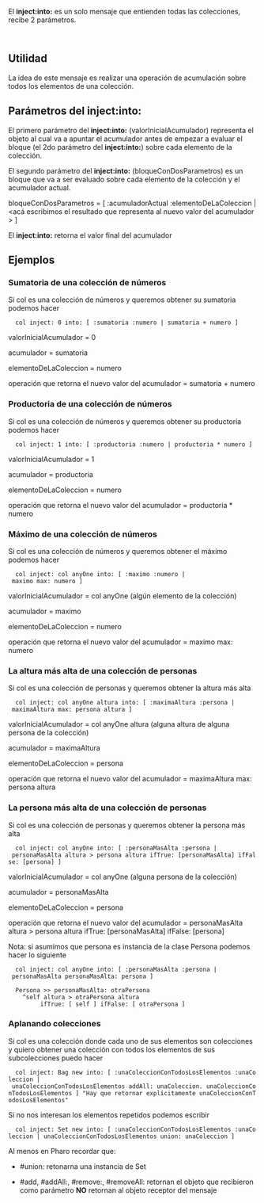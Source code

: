 El **inject:into:** es un solo mensaje que entienden todas las colecciones, recibe 2 parámetros.

`  `

Utilidad
--------

La idea de este mensaje es realizar una operación de acumulación sobre todos los elementos de una colección.

Parámetros del **inject:into:**
-------------------------------

El primero parámetro del **inject:into:** (valorInicialAcumulador) representa el objeto al cual va a apuntar el acumulador antes de empezar a evaluar el bloque (el 2do parámetro del **inject:into:**) sobre cada elemento de la colección.

El segundo parámetro del **inject:into:** (bloqueConDosParametros) es un bloque que va a ser evaluado sobre cada elemento de la colección y el acumulador actual.

bloqueConDosParametros = \[ :acumuladorActual :elementoDeLaColeccion | <acá escribimos el resultado que representa al nuevo valor del acumulador > \]

El **inject:into:** retorna el valor final del acumulador

Ejemplos
--------

### Sumatoria de una colección de números

Si col es una colección de números y queremos obtener su sumatoria podemos hacer

`  col inject: 0 into: [ :sumatoria :numero | sumatoria + numero ]`

valorInicialAcumulador = 0

acumulador = sumatoria

elementoDeLaColeccion = numero

operación que retorna el nuevo valor del acumulador = sumatoria + numero

### Productoria de una colección de números

Si col es una colección de números y queremos obtener su productoria podemos hacer

`  col inject: 1 into: [ :productoria :numero | productoria * numero ]`

valorInicialAcumulador = 1

acumulador = productoria

elementoDeLaColeccion = numero

operación que retorna el nuevo valor del acumulador = productoria \* numero

### Máximo de una colección de números

Si col es una colección de números y queremos obtener el máximo podemos hacer

`  col inject: col anyOne into: [ :maximo :numero | maximo max: numero ]`

valorInicialAcumulador = col anyOne (algún elemento de la colección)

acumulador = maximo

elementoDeLaColeccion = numero

operación que retorna el nuevo valor del acumulador = maximo max: numero

### La altura más alta de una colección de personas

Si col es una colección de personas y queremos obtener la altura más alta

`  col inject: col anyOne altura into: [ :maximaAltura :persona | maximaAltura max: persona altura ]`

valorInicialAcumulador = col anyOne altura (alguna altura de alguna persona de la colección)

acumulador = maximaAltura

elementoDeLaColeccion = persona

operación que retorna el nuevo valor del acumulador = maximaAltura max: persona altura

### La persona más alta de una colección de personas

Si col es una colección de personas y queremos obtener la persona más alta

`  col inject: col anyOne into: [ :personaMasAlta :persona | personaMasAlta altura > persona altura ifTrue: [personaMasAlta] ifFalse: [persona] ]`

valorInicialAcumulador = col anyOne (alguna persona de la colección)

acumulador = personaMasAlta

elementoDeLaColeccion = persona

operación que retorna el nuevo valor del acumulador = personaMasAlta altura &gt; persona altura ifTrue: \[personaMasAlta\] ifFalse: \[persona\]

Nota: si asumimos que persona es instancia de la clase Persona podemos hacer lo siguiente

`  col inject: col anyOne into: [ :personaMasAlta :persona | personaMasAlta personaMasAlta: persona ]`

`  Persona >> personaMasAlta: otraPersona`
`    ^self altura > otraPersona altura`
`         ifTrue: [ self ] ifFalse: [ otraPersona ]`

### Aplanando colecciones

Si col es una colección donde cada uno de sus elementos son colecciones y quiero obtener una colección con todos los elementos de sus subcolecciones puedo hacer

`  col inject: Bag new into: [ :unaColeccionConTodosLosElementos :unaColeccion | unaColeccionConTodosLosElementos addAll: unaColeccion. unaColeccionConTodosLosElementos ] "Hay que retornar explícitamente unaColeccionConTodosLosElementos"`

Si no nos interesan los elementos repetidos podemos escribir

`  col inject: Set new into: [ :unaColeccionConTodosLosElementos :unaColeccion | unaColeccionConTodosLosElementos union: unaColeccion ]`

Al menos en Pharo recordar que:

- \#union: retonarna una instancia de Set

- \#add, \#addAll:, \#remove:, \#removeAll: retornan el objeto que recibieron como parámetro **NO** retornan al objeto receptor del mensaje
